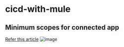 # cicd-with-mule

## Minimum scopes for connected app

[Refer this article](https://help.mulesoft.com/s/article/Minimum-permissions-and-scopes-required-for-deploying-CloudHub-2-0-applications)
![image](https://github.com/harshankbansal/cicd-with-mule/assets/27879751/991bb6ea-bbe9-45e2-b6b0-722f96e98343)

